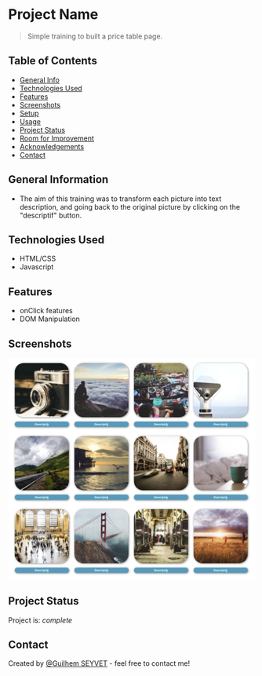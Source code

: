 # Project Name
> Simple training to built a price table page.

## Table of Contents
* [General Info](#general-information)
* [Technologies Used](#technologies-used)
* [Features](#features)
* [Screenshots](#screenshots)
* [Setup](#setup)
* [Usage](#usage)
* [Project Status](#project-status)
* [Room for Improvement](#room-for-improvement)
* [Acknowledgements](#acknowledgements)
* [Contact](#contact)
<!-- * [License](#license) -->

## General Information

- The aim of this training was to transform each picture into text description, 
and going back to the original picture by clicking on the "descriptif" button.


## Technologies Used
- HTML/CSS
- Javascript

## Features
- onClick features
- DOM Manipulation


## Screenshots
![Example screenshot](/image1.png)


## Project Status
Project is: _complete_ 


## Contact
Created by [@Guilhem SEYVET](https://www.linkedin.com/in/guilhem-seyvet/) - feel free to contact me!


